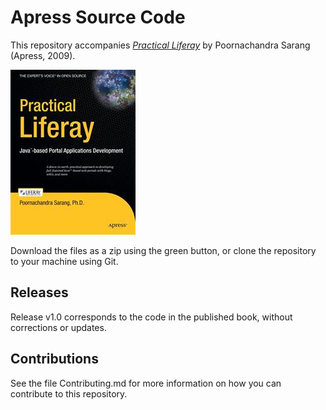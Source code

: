 # Apress Source Code

This repository accompanies [*Practical Liferay*](http://www.apress.com/9781430218470) by Poornachandra Sarang (Apress, 2009).

![Cover image](9781430218470.jpg)

Download the files as a zip using the green button, or clone the repository to your machine using Git.

## Releases

Release v1.0 corresponds to the code in the published book, without corrections or updates.

## Contributions

See the file Contributing.md for more information on how you can contribute to this repository.
